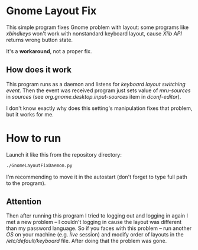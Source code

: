 # Gnome Layout Fix

This simple program fixes Gnome problem with layout: some programs like *xbindkeys* won't work with nonstandard keyboard layout, cause *Xlib API* returns wrong button state.

It's a **workaround**, not a proper fix.

## How does it work

This program runs as a daemon and listens for *keyboard layout switching event*. Then the event was received program just sets value of *mru-sources* in *sources* (see *org.gnome.desktop.input-sources* item in *dconf-editor*).

I don't know exactly why does this setting's manipulation fixes that problem, but it works for me.

# How to run

Launch it like this from the repository directory:

```bash
./GnomeLayoutFixDaemon.py
```

I'm recommending to move it in the autostart (don't forget to type full path to the program).

## Attention

Then after running this program I tried to logging out and logging in again I met a new problem – I couldn't logging in cause the layout was different than my password language.  So if you faces with this problem – run another *OS* on your machine (e.g. *live* session) and modify order of layouts in the */etc/default/keyboard* file. After doing that the problem was gone.

